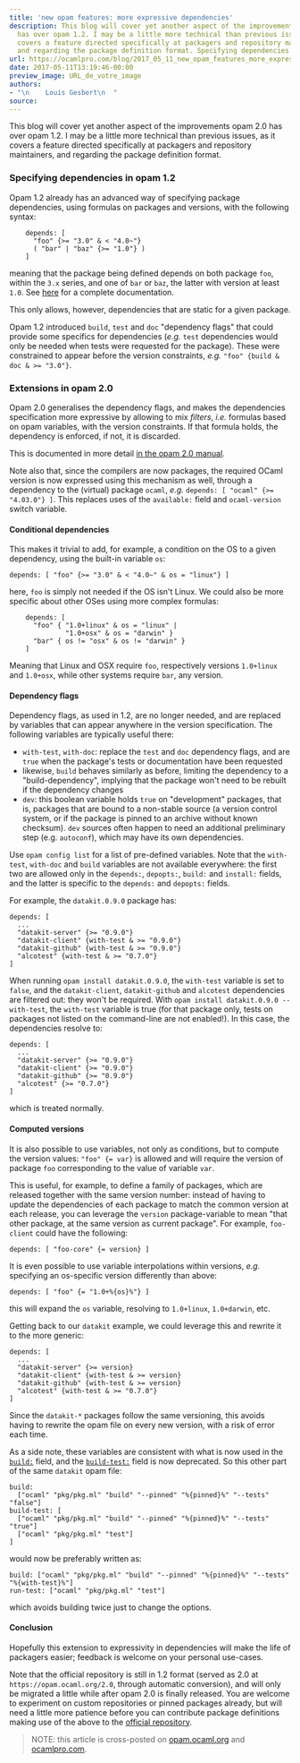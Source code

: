 ```yaml
---
title: 'new opam features: more expressive dependencies'
description: This blog will cover yet another aspect of the improvements opam 2.0
  has over opam 1.2. I may be a little more technical than previous issues, as it
  covers a feature directed specifically at packagers and repository maintainers,
  and regarding the package definition format. Specifying dependencies in...
url: https://ocamlpro.com/blog/2017_05_11_new_opam_features_more_expressive_dependencies
date: 2017-05-11T13:19:46-00:00
preview_image: URL_de_votre_image
authors:
- "\n    Louis Gesbert\n  "
source:
---
```


<p>This blog will cover yet another aspect of the improvements opam 2.0 has over opam 1.2. I may be a little more technical than previous issues, as it covers a feature directed specifically at packagers and repository maintainers, and regarding the package definition format.</p>
<h3>Specifying dependencies in opam 1.2</h3>
<p>Opam 1.2 already has an advanced way of specifying package dependencies, using formulas on packages and versions, with the following syntax:</p>
<pre><code class="language-shell-session">    depends: [
      &quot;foo&quot; {&gt;= &quot;3.0&quot; &amp; &lt; &quot;4.0~&quot;}
      ( &quot;bar&quot; | &quot;baz&quot; {&gt;= &quot;1.0&quot;} )
    ]
</code></pre>
<p>meaning that the package being defined depends on both package <code>foo</code>, within the <code>3.x</code> series, and one of <code>bar</code> or <code>baz</code>, the latter with version at least <code>1.0</code>. See <a href="https://opam.ocaml.org/doc/Manual.html#PackageFormulas">here</a> for a complete documentation.</p>
<p>This only allows, however, dependencies that are static for a given package.</p>
<p>Opam 1.2 introduced <code>build</code>, <code>test</code> and <code>doc</code> &quot;dependency flags&quot; that could provide some specifics for dependencies (<em>e.g.</em> <code>test</code> dependencies would only be needed when tests were requested for the package). These were constrained to appear before the version constraints, <em>e.g.</em> <code>&quot;foo&quot; {build &amp; doc &amp; &gt;= &quot;3.0&quot;}</code>.</p>
<h3>Extensions in opam 2.0</h3>
<p>Opam 2.0 generalises the dependency flags, and makes the dependencies specification more expressive by allowing to mix <em>filters</em>, <em>i.e.</em> formulas based on opam variables, with the version constraints. If that formula holds, the dependency is enforced, if not, it is discarded.</p>
<p>This is documented in more detail <a href="https://opam.ocaml.org/doc/2.0/Manual.html#Filteredpackageformulas">in the opam 2.0 manual</a>.</p>
<p>Note also that, since the compilers are now packages, the required OCaml version is now expressed using this mechanism as well, through a dependency to the (virtual) package <code>ocaml</code>, <em>e.g.</em> <code>depends: [ &quot;ocaml&quot; {&gt;= &quot;4.03.0&quot;} ]</code>. This replaces uses of the <code>available:</code> field and <code>ocaml-version</code> switch variable.</p>
<h4>Conditional dependencies</h4>
<p>This makes it trivial to add, for example, a condition on the OS to a given dependency, using the built-in variable <code>os</code>:</p>
<pre><code class="language-shell-session">depends: [ &quot;foo&quot; {&gt;= &quot;3.0&quot; &amp; &lt; &quot;4.0~&quot; &amp; os = &quot;linux&quot;} ]
</code></pre>
<p>here, <code>foo</code> is simply not needed if the OS isn't Linux. We could also be more specific about other OSes using more complex formulas:</p>
<pre><code class="language-shell-session">    depends: [
      &quot;foo&quot; { &quot;1.0+linux&quot; &amp; os = &quot;linux&quot; |
              &quot;1.0+osx&quot; &amp; os = &quot;darwin&quot; }
      &quot;bar&quot; { os != &quot;osx&quot; &amp; os != &quot;darwin&quot; }
    ]
</code></pre>
<p>Meaning that Linux and OSX require <code>foo</code>, respectively versions <code>1.0+linux</code> and <code>1.0+osx</code>, while other systems require <code>bar</code>, any version.</p>
<h4>Dependency flags</h4>
<p>Dependency flags, as used in 1.2, are no longer needed, and are replaced by variables that can appear anywhere in the version specification. The following variables are typically useful there:</p>
<ul>
<li><code>with-test</code>, <code>with-doc</code>: replace the <code>test</code> and <code>doc</code> dependency flags, and are <code>true</code> when the package's tests or documentation have been requested
</li>
<li>likewise, <code>build</code> behaves similarly as before, limiting the dependency to a &quot;build-dependency&quot;, implying that the package won't need to be rebuilt if the dependency changes
</li>
<li><code>dev</code>: this boolean variable holds <code>true</code> on &quot;development&quot; packages, that is, packages that are bound to a non-stable source (a version control system, or if the package is pinned to an archive without known checksum). <code>dev</code> sources often happen to need an additional preliminary step (e.g. <code>autoconf</code>), which may have its own dependencies.
</li>
</ul>
<p>Use <code>opam config list</code> for a list of pre-defined variables. Note that the <code>with-test</code>, <code>with-doc</code> and <code>build</code> variables are not available everywhere: the first two are allowed only in the <code>depends:</code>, <code>depopts:</code>, <code>build:</code> and <code>install:</code> fields, and the latter is specific to the <code>depends:</code> and <code>depopts:</code> fields.</p>
<p>For example, the <code>datakit.0.9.0</code> package has:</p>
<pre><code class="language-shell-session">depends: [
  ...
  &quot;datakit-server&quot; {&gt;= &quot;0.9.0&quot;}
  &quot;datakit-client&quot; {with-test &amp; &gt;= &quot;0.9.0&quot;}
  &quot;datakit-github&quot; {with-test &amp; &gt;= &quot;0.9.0&quot;}
  &quot;alcotest&quot; {with-test &amp; &gt;= &quot;0.7.0&quot;}
]
</code></pre>
<p>When running <code>opam install datakit.0.9.0</code>, the <code>with-test</code> variable is set to <code>false</code>, and the <code>datakit-client</code>, <code>datakit-github</code> and <code>alcotest</code> dependencies are filtered out: they won't be required. With <code>opam install datakit.0.9.0 --with-test</code>, the <code>with-test</code> variable is true (for that package only, tests on packages not listed on the command-line are not enabled!). In this case, the dependencies resolve to:</p>
<pre><code class="language-shell-session">depends: [
  ...
  &quot;datakit-server&quot; {&gt;= &quot;0.9.0&quot;}
  &quot;datakit-client&quot; {&gt;= &quot;0.9.0&quot;}
  &quot;datakit-github&quot; {&gt;= &quot;0.9.0&quot;}
  &quot;alcotest&quot; {&gt;= &quot;0.7.0&quot;}
]
</code></pre>
<p>which is treated normally.</p>
<h4>Computed versions</h4>
<p>It is also possible to use variables, not only as conditions, but to compute the version values: <code>&quot;foo&quot; {= var}</code> is allowed and will require the version of package <code>foo</code> corresponding to the value of variable <code>var</code>.</p>
<p>This is useful, for example, to define a family of packages, which are released together with the same version number: instead of having to update the dependencies of each package to match the common version at each release, you can leverage the <code>version</code> package-variable to mean &quot;that other package, at the same version as current package&quot;. For example, <code>foo-client</code> could have the following:</p>
<pre><code class="language-shell-session">depends: [ &quot;foo-core&quot; {= version} ]
</code></pre>
<p>It is even possible to use variable interpolations within versions, <em>e.g.</em> specifying an os-specific version differently than above:</p>
<pre><code class="language-shell-session">depends: [ &quot;foo&quot; {= &quot;1.0+%{os}%&quot;} ]
</code></pre>
<p>this will expand the <code>os</code> variable, resolving to <code>1.0+linux</code>, <code>1.0+darwin</code>, etc.</p>
<p>Getting back to our <code>datakit</code> example, we could leverage this and rewrite it to the more generic:</p>
<pre><code class="language-shell-session">depends: [
  ...
  &quot;datakit-server&quot; {&gt;= version}
  &quot;datakit-client&quot; {with-test &amp; &gt;= version}
  &quot;datakit-github&quot; {with-test &amp; &gt;= version}
  &quot;alcotest&quot; {with-test &amp; &gt;= &quot;0.7.0&quot;}
]
</code></pre>
<p>Since the <code>datakit-*</code> packages follow the same versioning, this avoids having to rewrite the opam file on every new version, with a risk of error each time.</p>
<p>As a side note, these variables are consistent with what is now used in the <a href="http://opam.ocaml.org/doc/2.0/Manual.html#opamfield-build"><code>build:</code></a> field, and the <a href="http://opam.ocaml.org/doc/2.0/Manual.html#opamfield-build-test"><code>build-test:</code></a> field is now deprecated. So this other part of the same <code>datakit</code> opam file:</p>
<pre><code class="language-shell-session">build:
  [&quot;ocaml&quot; &quot;pkg/pkg.ml&quot; &quot;build&quot; &quot;--pinned&quot; &quot;%{pinned}%&quot; &quot;--tests&quot; &quot;false&quot;]
build-test: [
  [&quot;ocaml&quot; &quot;pkg/pkg.ml&quot; &quot;build&quot; &quot;--pinned&quot; &quot;%{pinned}%&quot; &quot;--tests&quot; &quot;true&quot;]
  [&quot;ocaml&quot; &quot;pkg/pkg.ml&quot; &quot;test&quot;]
]
</code></pre>
<p>would now be preferably written as:</p>
<pre><code class="language-shell-session">build: [&quot;ocaml&quot; &quot;pkg/pkg.ml&quot; &quot;build&quot; &quot;--pinned&quot; &quot;%{pinned}%&quot; &quot;--tests&quot; &quot;%{with-test}%&quot;]
run-test: [&quot;ocaml&quot; &quot;pkg/pkg.ml&quot; &quot;test&quot;]
</code></pre>
<p>which avoids building twice just to change the options.</p>
<h4>Conclusion</h4>
<p>Hopefully this extension to expressivity in dependencies will make the life of packagers easier; feedback is welcome on your personal use-cases.</p>
<p>Note that the official repository is still in 1.2 format (served as 2.0 at <code>https://opam.ocaml.org/2.0</code>, through automatic conversion), and will only be migrated a little while after opam 2.0 is finally released. You are welcome to experiment on custom repositories or pinned packages already, but will need a little more patience before you can contribute package definitions making use of the above to the <a href="https://github.com/ocaml/opam-repository">official repository</a>.</p>
<blockquote>
<p>NOTE: this article is cross-posted on <a href="https://opam.ocaml.org/blog/">opam.ocaml.org</a> and <a href="https://ocamlpro.com/blog">ocamlpro.com</a>.</p>
</blockquote>

